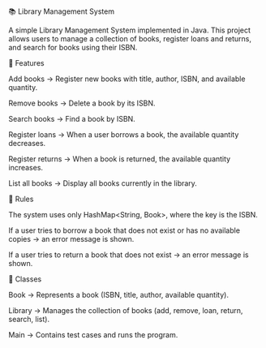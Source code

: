 📚 Library Management System

A simple Library Management System implemented in Java.
This project allows users to manage a collection of books, register loans and returns, and search for books using their ISBN.

🎯 Features

Add books → Register new books with title, author, ISBN, and available quantity.

Remove books → Delete a book by its ISBN.

Search books → Find a book by ISBN.

Register loans → When a user borrows a book, the available quantity decreases.

Register returns → When a book is returned, the available quantity increases.

List all books → Display all books currently in the library.

📌 Rules

The system uses only HashMap<String, Book>, where the key is the ISBN.

If a user tries to borrow a book that does not exist or has no available copies → an error message is shown.

If a user tries to return a book that does not exist → an error message is shown.

🔑 Classes

Book → Represents a book (ISBN, title, author, available quantity).

Library → Manages the collection of books (add, remove, loan, return, search, list).

Main → Contains test cases and runs the program.
